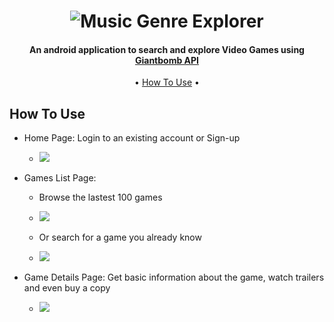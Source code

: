 <h1 align="center">
<img src="https://i.imgur.com/3jzRH85.png" alt="Music Genre Explorer">
</h1>

<h4 align="center">An android application to search and explore Video Games using <a href="https://www.giantbomb.com/api/">Giantbomb API</a></h4>

<p align="center">
  • <a href="#how-to-use">How To Use</a> •
</p>

## How To Use

- Home Page: Login to an existing account or Sign-up

  - <img src="https://i.imgur.com/13i9hkh.png">

- Games List Page:

  - Browse the lastest 100 games
  - <img src="https://i.imgur.com/LUiZw2c.png">
  
  - Or search for a game you already know
  - <img src="https://i.imgur.com/tNAHWO2.png">

- Game Details Page: Get basic information about the game, watch trailers and even buy a copy
  
  - <img src="https://i.imgur.com/one9HNL.png">
